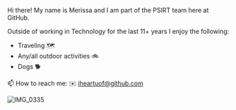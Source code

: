 

Hi there! My name is Merissa and I am part of the PSIRT team here at GitHub.

Outside of working in Technology for the last 11+ years I enjoy the following:

- Traveling 🗺
- Any/all outdoor activities 🚲
- Dogs 🐕

📫  How to reach me: 
  ✉️ iheartuof@github.com  
  
  ![IMG_0335](https://user-images.githubusercontent.com/83090895/122442132-3b1b6200-cf6c-11eb-98e1-7f1f1e063238.JPG)
<!--
**iheartuofm/iheartuofm** is a ✨ _special_ ✨ repository because its `README.md` (this file) appears on your GitHub profile.

Here are some ideas to get you started:

- 🔭 I’m currently working on ...
- 🌱 I’m currently learning ...
- 👯 I’m looking to collaborate on ...
- 🤔 I’m looking for help with ...
- 💬 Ask me about ...
- 📫 How to reach me: ...
- 😄 Pronouns: ...
- ⚡ Fun fact: ...
-->
